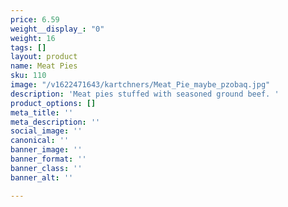 ```yaml
---
price: 6.59
weight__display_: "0"
weight: 16
tags: []
layout: product
name: Meat Pies
sku: 110
image: "/v1622471643/kartchners/Meat_Pie_maybe_pzobaq.jpg"
description: 'Meat pies stuffed with seasoned ground beef. '
product_options: []
meta_title: ''
meta_description: ''
social_image: ''
canonical: ''
banner_image: ''
banner_format: ''
banner_class: ''
banner_alt: ''

---
```

